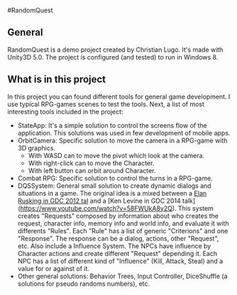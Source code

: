 #RandomQuest

## General
RandomQuest is a demo project created by Christian Lugo. It's made with Unity3D 5.0. The project is configured (and tested) to run in Windows 8.

## What is in this project

In this project you can found different tools for general game development. I use typical RPG-games scenes to test the tools. Next, a list of most interesting tools included in the project:

  - StateApp: It's a simple solution to control the screens flow of the application. This solutions was used in few development of mobile apps.
  - OrbitCamera: Specific solution to move the camera in a RPG-game with 3D graphics. 
    - With WASD can to move the pivot which look at the camera.
    - With right-click can to move the Character.
    - With left button can orbit around Character.
  - Combat RPG: Specific solution to control the turns in a RPG-game.
  - DQSSystem: General small solution to create dynamic dialogs and situations in a game. The original idea is a mixed between a [Elan Rusking in GDC 2012 tal](http://www.gamasutra.com/view/news/198377/Video_Valves_system_for_creating_AIdriven_dynamic_dialog.php) and a [Ken Levine in GDC 2014 talk] (https://www.youtube.com/watch?v=58FWUkA8y2Q). This system creates "Requests" composed by information about who creates the request, character info, memory info and world info, and evaluate it with differents "Rules". Each "Rule" has a list of generic "Criterions" and one "Response". The response can be a dialog, actions, other "Request", etc. Also include a Influence System. The NPCs have influence by Character actions and create different "Request" depending it. Each NPC has a list of  different kind of "Influence" (Kill, Attack, Steal) and a value for or against of it.
  - Other general solutions: Behavior Trees, Input Controller, DiceShuffle (a solutions for pseudo randoms numbers), etc. 
